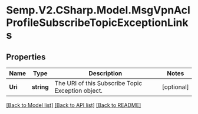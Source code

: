 # Semp.V2.CSharp.Model.MsgVpnAclProfileSubscribeTopicExceptionLinks
## Properties

Name | Type | Description | Notes
------------ | ------------- | ------------- | -------------
**Uri** | **string** | The URI of this Subscribe Topic Exception object. | [optional] 

[[Back to Model list]](../README.md#documentation-for-models) [[Back to API list]](../README.md#documentation-for-api-endpoints) [[Back to README]](../README.md)

